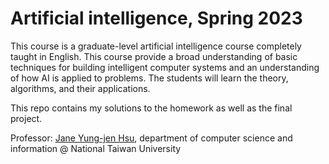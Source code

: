 # Artificial intelligence, Spring 2023

This course is a graduate-level artificial intelligence course completely taught in English. This course provide a broad understanding of basic techniques for building intelligent computer systems and an understanding of how AI is applied to problems. The students will learn the theory, algorithms, and their applications.

This repo contains my solutions to the homework as well as the final project. 

Professor: [Jane Yung-jen Hsu](https://iagentntu.github.io/professor/Jane.html), department of computer science and information @ National Taiwan University 